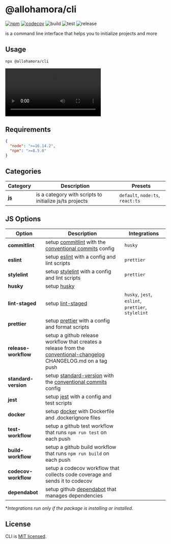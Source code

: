 # @allohamora/cli

[![npm](https://img.shields.io/npm/v/@allohamora/cli)](https://www.npmjs.com/package/@allohamora/cli)
[![codecov](https://codecov.io/gh/allohamora/cli/branch/master/graph/badge.svg?token=XVDXR2RWTI)](https://codecov.io/gh/allohamora/cli)
![build](https://github.com/allohamora/cli/actions/workflows/build.yml/badge.svg)
![test](https://github.com/allohamora/cli/actions/workflows/test.yml/badge.svg)
![release](https://github.com/allohamora/cli/actions/workflows/release.yml/badge.svg)

is a command line interface that helps you to initialize projects and more

## Usage

```bash
npx @allohamora/cli
```

<video src="https://github.com/allohamora/cli/assets/54174661/86239f05-d0e6-426c-b20f-490feded41e2"></video>

## Requirements

```json
{
  "node": ">=16.14.2",
  "npm": ">=8.5.0"
}
```

## Categories

| Category              | Description                                             | Presets                          |
| --------------------- | ------------------------------------------------------- | -------------------------------- |
| [**js**](#js-options) | is a category with scripts to initialize js/ts projects | `default`, `node:ts`, `react:ts` |

## JS Options

| Option               | Description                                                                                                                                                                           | Integrations                                       |
| -------------------- | ------------------------------------------------------------------------------------------------------------------------------------------------------------------------------------- | -------------------------------------------------- |
| **commitlint**       | setup [commitlint](https://github.com/conventional-changelog/commitlint) with the [conventional commits](https://www.conventionalcommits.org/en/v1.0.0/) config                       | `husky`                                            |
| **eslint**           | setup [eslint](https://github.com/eslint/eslint) with a config and lint scripts                                                                                                       | `prettier`                                         |
| **stylelint**        | setup [stylelint](https://github.com/stylelint/stylelint) with a config and lint scripts                                                                                              | `prettier`                                         |
| **husky**            | setup [husky](https://github.com/typicode/husky)                                                                                                                                      |                                                    |
| **lint-staged**      | setup [lint-staged](https://github.com/okonet/lint-staged)                                                                                                                            | `husky`, `jest`, `eslint`, `prettier`, `stylelint` |
| **prettier**         | setup [prettier](https://github.com/prettier/prettier) with a config and format scripts                                                                                               |                                                    |
| **release-workflow** | setup a github release workflow that creates a release from the [conventional-changelog](https://github.com/conventional-changelog/conventional-changelog) CHANGELOG.md on a tag push |                                                    |
| **standard-version** | setup [standard-version](https://github.com/conventional-changelog/standard-version) with the [conventional commits](https://www.conventionalcommits.org/en/v1.0.0/) config           |                                                    |
| **jest**             | setup [jest](https://github.com/facebook/jest) with a config and test scripts                                                                                                         |                                                    |
| **docker**           | setup [docker](https://github.com/docker) with Dockerfile and .dockerignore files                                                                                                     |                                                    |
| **test-workflow**    | setup a github test workflow that runs `npm run test` on each push                                                                                                                    |                                                    |
| **build-workflow**   | setup a github build workflow that runs `npm run build` on each push                                                                                                                  |                                                    |
| **codecov-workflow** | setup a codecov workflow that collects code coverage and sends it to codecov                                                                                                          |                                                    |
| **dependabot**       | setup github [dependabot](https://github.com/dependabot) that manages dependencies                                                                                                    |                                                    |

\*_Integrations run only if the package is installing or installed._

## License

CLI is [MIT licensed](/LICENSE).
